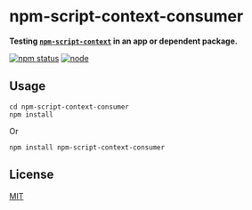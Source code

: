 # npm-script-context-consumer

**Testing [`npm-script-context`](https://github.com/prebuild/npm-script-context) in an app or dependent package.**

[![npm status](http://img.shields.io/npm/v/npm-script-context-consumer.svg)](https://www.npmjs.org/package/npm-script-context-consumer)
[![node](https://img.shields.io/node/v/npm-script-context-consumer.svg)](https://www.npmjs.org/package/npm-script-context-consumer)

## Usage

```
cd npm-script-context-consumer
npm install
```

Or

```
npm install npm-script-context-consumer
```

## License

[MIT](LICENSE)
